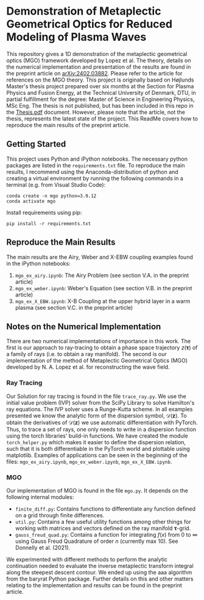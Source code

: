 # Demonstration of Metaplectic Geometrical Optics for Reduced Modeling of Plasma Waves
This repository gives a 1D demonstration of the metaplectic geometrical optics (MGO) framework developed by Lopez et al. The theory, details on the numerical implementation and presentation of the results are found in the preprint article on [arXiv:2402.03882](https://arxiv.org/abs/2402.03882). Please refer to the article for references on the MGO theory. This project is originally based on Højlunds Master's thesis project prepared over six months at the Section for Plasma Physics and Fusion Energy, at the Technical University of Denmark, DTU, in partial fulfillment for the degree: Master of Science in Engineering Physics, MSc Eng. The thesis is not published, but has been included in this repo in the [Thesis.pdf](Thesis.pdf) document. However, please note that the article, not the thesis, represents the latest state of the project. This ReadMe covers how to reproduce the main results of the preprint article.

## Getting Started
This project uses Python and iPython notebooks. The necessary python packages are listed in the `requirements.txt` file. To reproduce the main results, I recommend using the Anaconda-distribution of python and creating a virtual environment by running the following commands in a terminal (e.g. from Visual Studio Code):
```
conda create -n mgo python=3.9.12
conda activate mgo
```
Install requirements using pip:
```
pip install -r requirements.txt
```

## Reproduce the Main Results
The main results are the Airy, Weber and X-EBW coupling examples found in the iPython notebooks:
1. `mgo_ex_airy.ipynb`: The Airy Problem (see section V.A. in the preprint article)
2. `mgo_ex_weber.ipynb`: Weber's Equation (see section V.B. in the preprint article)
3. `mgo_ex_X_EBW.ipynb`: X-B Coupling at the upper hybrid layer in a warm plasma (see section V.C. in the preprint article)

## Notes on the Numerical Implementation
There are two numerical implementations of importance in this work. The first is our approach to ray-tracing to obtain a phase space trajectory $z(\boldsymbol{\tau})$ of a family of rays (i.e. to obtain a ray manifold). The second is our implementation of the method of Metaplectic Geometrical Optics (MGO) developed by N. A. Lopez et al. for reconstructing the wave field.

### Ray Tracing
Our Solution for ray tracing is found in the file `trace_ray.py`. We use the initial value problem (IVP) solver from the SciPy Library to solve Hamilton's ray equations. The IVP solver uses a Runge-Kutta scheme. In all examples presented we know the analytic form of the dispersion symbol, $\mathcal{D}(\mathbf{z})$. To obtain the derivatives of $\mathcal{D}(\mathbf{z})$ we use automatic differentiation with PyTorch. Thus, to trace a set of rays, one only needs to write in a dispersion function using the torch libraries' build-in functions. We have created the module `torch_helper.py` which makes it easier to define the dispersion relation, such that it is both differentiable in the PyTorch world and plottable using matplotlib. Examples of applications can be seen in the beginning of the files: `mgo_ex_airy.ipynb`, `mgo_ex_weber.ipynb`, `mgo_ex_X_EBW.ipynb`.

### MGO
Our implementation of MGO is found in the file `mgo.py`. It depends on the following internal modules:
- `finite_diff.py`: Contains functions to differentiate any function defined on a grid through finite differences.
- `util.py`: Contains a few useful utility functions among other things for working with matrices and vectors defined on the ray manifold $\boldsymbol{\tau}$-grid.
- `gauss_freud_quad.py`: Contains a function for integrating $f(x)$ from $0$ to $\infty$ using Gauss Freud Quadrature of order $n$ (currently max 10). See Donnelly et al. (2021).

We experimented with different methods to perform the analytic continuation needed to evaluate the inverse metaplectic transform integral along the steepest descent contour. We ended up using the aaa algorithm from the baryrat Python package. Further details on this and other matters relating to the implementation and results can be found in the preprint article.
